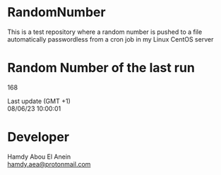 # RandomNumber    
This is a test repository where a random number is pushed to a file automatically passwordless from a cron job in my Linux CentOS server    
# Random Number of the last run   
168
      
Last update (GMT +1)    
08/06/23 10:00:01
# Developer    
Hamdy Abou El Anein   
hamdy.aea@protonmail.com
